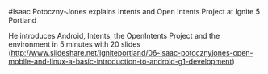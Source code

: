 #Isaac Potoczny-Jones explains Intents and Open Intents Project at Ignite 5 Portland

He introduces Android, Intents, the OpenIntents Project and the environment in 5 minutes with 20 slides (http://www.slideshare.net/igniteportland/06-isaac-potocznyjones-open-mobile-and-linux-a-basic-introduction-to-android-g1-development)
